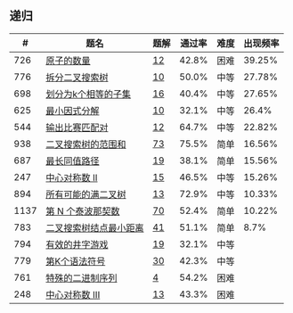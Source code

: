 ## 递归

| \# | 题名 | 题解 | 通过率 | 难度 | 出现频率   |
|------|----------------------|-----|--------|----|--------|
|726|[原子的数量](https://leetcode-cn.com/problems/number-of-atoms)   |[12](https://leetcode-cn.com/problems/number-of-atoms/solution)|42.8%|困难|39.25%|
|776|[拆分二叉搜索树](https://leetcode-cn.com/problems/split-bst)   |[10](https://leetcode-cn.com/problems/split-bst/solution)|50.0%|中等|27.78%|
|698|[划分为k个相等的子集](https://leetcode-cn.com/problems/partition-to-k-equal-sum-subsets)   |[16](https://leetcode-cn.com/problems/partition-to-k-equal-sum-subsets/solution)|40.4%|中等|27.65%|
|625|[最小因式分解](https://leetcode-cn.com/problems/minimum-factorization)   |[10](https://leetcode-cn.com/problems/minimum-factorization/solution)|32.1%|中等|26.4%|
|544|[输出比赛匹配对](https://leetcode-cn.com/problems/output-contest-matches)   |[12](https://leetcode-cn.com/problems/output-contest-matches/solution)|64.7%|中等|22.82%|
|938|[二叉搜索树的范围和](https://leetcode-cn.com/problems/range-sum-of-bst)   |[73](https://leetcode-cn.com/problems/range-sum-of-bst/solution)|75.5%|简单|16.56%|
|687|[最长同值路径](https://leetcode-cn.com/problems/longest-univalue-path)   |[19](https://leetcode-cn.com/problems/longest-univalue-path/solution)|38.1%|简单|15.56%|
|247|[中心对称数 II](https://leetcode-cn.com/problems/strobogrammatic-number-ii)   |[15](https://leetcode-cn.com/problems/strobogrammatic-number-ii/solution)|46.5%|中等|15.26%|
|894|[所有可能的满二叉树](https://leetcode-cn.com/problems/all-possible-full-binary-trees)   |[13](https://leetcode-cn.com/problems/all-possible-full-binary-trees/solution)|72.9%|中等|10.33%|
|1137|[第 N 个泰波那契数](https://leetcode-cn.com/problems/n-th-tribonacci-number)   |[70](https://leetcode-cn.com/problems/n-th-tribonacci-number/solution)|52.4%|简单|10.22%|
|783|[二叉搜索树结点最小距离](https://leetcode-cn.com/problems/minimum-distance-between-bst-nodes)   |[41](https://leetcode-cn.com/problems/minimum-distance-between-bst-nodes/solution)|51.1%|简单|8.7%|
|794|[有效的井字游戏](https://leetcode-cn.com/problems/valid-tic-tac-toe-state)   |[19](https://leetcode-cn.com/problems/valid-tic-tac-toe-state/solution)|32.1%|中等|&nbsp;|
|779|[第K个语法符号](https://leetcode-cn.com/problems/k-th-symbol-in-grammar)   |[30](https://leetcode-cn.com/problems/k-th-symbol-in-grammar/solution)|42.3%|中等|&nbsp;|
|761|[特殊的二进制序列](https://leetcode-cn.com/problems/special-binary-string)   |[4](https://leetcode-cn.com/problems/special-binary-string/solution)|54.2%|困难|&nbsp;|
|248|[中心对称数 III](https://leetcode-cn.com/problems/strobogrammatic-number-iii)   |[13](https://leetcode-cn.com/problems/strobogrammatic-number-iii/solution)|43.3%|困难|&nbsp;|

